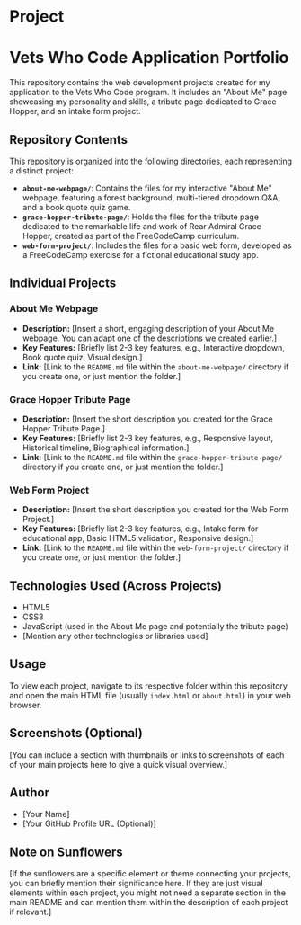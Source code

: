 # Project
# Vets Who Code Application Portfolio

This repository contains the web development projects created for my application to the Vets Who Code program. It includes an "About Me" page showcasing my personality and skills, a tribute page dedicated to Grace Hopper, and an intake form project.

## Repository Contents

This repository is organized into the following directories, each representing a distinct project:

* **`about-me-webpage/`**: Contains the files for my interactive "About Me" webpage, featuring a forest background, multi-tiered dropdown Q\&A, and a book quote quiz game.
* **`grace-hopper-tribute-page/`**: Holds the files for the tribute page dedicated to the remarkable life and work of Rear Admiral Grace Hopper, created as part of the FreeCodeCamp curriculum.
* **`web-form-project/`**: Includes the files for a basic web form, developed as a FreeCodeCamp exercise for a fictional educational study app.

## Individual Projects

### About Me Webpage

* **Description:** [Insert a short, engaging description of your About Me webpage. You can adapt one of the descriptions we created earlier.]
* **Key Features:** [Briefly list 2-3 key features, e.g., Interactive dropdown, Book quote quiz, Visual design.]
* **Link:** [Link to the `README.md` file within the `about-me-webpage/` directory if you create one, or just mention the folder.]

### Grace Hopper Tribute Page

* **Description:** [Insert the short description you created for the Grace Hopper Tribute Page.]
* **Key Features:** [Briefly list 2-3 key features, e.g., Responsive layout, Historical timeline, Biographical information.]
* **Link:** [Link to the `README.md` file within the `grace-hopper-tribute-page/` directory if you create one, or just mention the folder.]

### Web Form Project

* **Description:** [Insert the short description you created for the Web Form Project.]
* **Key Features:** [Briefly list 2-3 key features, e.g., Intake form for educational app, Basic HTML5 validation, Responsive design.]
* **Link:** [Link to the `README.md` file within the `web-form-project/` directory if you create one, or just mention the folder.]

## Technologies Used (Across Projects)

* HTML5
* CSS3
* JavaScript (used in the About Me page and potentially the tribute page)
* [Mention any other technologies or libraries used]

## Usage

To view each project, navigate to its respective folder within this repository and open the main HTML file (usually `index.html` or `about.html`) in your web browser.

## Screenshots (Optional)

[You can include a section with thumbnails or links to screenshots of each of your main projects here to give a quick visual overview.]

## Author

* [Your Name]
* [Your GitHub Profile URL (Optional)]

## Note on Sunflowers

[If the sunflowers are a specific element or theme connecting your projects, you can briefly mention their significance here. If they are just visual elements within each project, you might not need a separate section in the main README and can mention them within the description of each project if relevant.]
